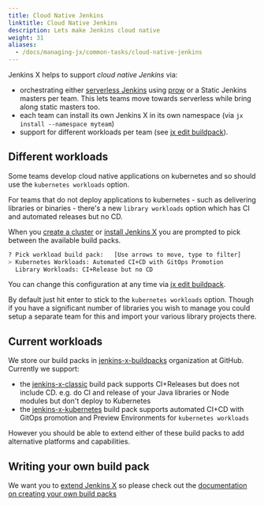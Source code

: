 ```yaml
---
title: Cloud Native Jenkins
linktitle: Cloud Native Jenkins
description: Lets make Jenkins cloud native
weight: 31
aliases:
  - /docs/managing-jx/common-tasks/cloud-native-jenkins
---
```


Jenkins X helps to support _cloud native Jenkins_ via:

* orchestrating either [serverless Jenkins](/news/serverless-jenkins/) using [prow](/architecture/prow) or a Static Jenkins masters per team. This lets teams move towards serverless while bring along static masters too.
* each team can install its own Jenkins X in its own namespace (via `jx install --namespace myteam`)
* support for different workloads per team (see [jx edit buildpack](/commands/jx_edit_buildpack/)).


## Different workloads

Some teams develop cloud native applications on kubernetes and so should use the `kubernetes workloads` option.

For teams that do not deploy applications to kubernetes - such as delivering libraries or binaries - there's a new `library workloads` option which has CI and automated releases but no CD.

When you [create a cluster](getting-started/create-cluster/) or [install Jenkins X](/docs/managing-jx/common-tasks/install-on-cluster/) you are prompted to pick between the available build packs.

```sh
? Pick workload build pack:   [Use arrows to move, type to filter]
> Kubernetes Workloads: Automated CI+CD with GitOps Promotion
  Library Workloads: CI+Release but no CD
```

You can change this configuration at any time via [jx edit buildpack](/commands/jx_edit_buildpack/).

By default just hit enter to stick to the `kubernetes workloads` option. Though if you have a significant number of libraries you wish to manage you could setup a separate team for this and import your various library projects there.


## Current workloads

We store our build packs in [jenkins-x-buildpacks](https://github.com/jenkins-x-buildpacks/) organization at GitHub. Currently we support:

* the [jenkins-x-classic](https://github.com/jenkins-x-buildpacks/jenkins-x-classic) build pack supports CI+Releases but does not include CD. e.g. do CI and release of your Java libraries or Node modules but don't deploy to Kubernetes
* the [jenkins-x-kubernetes](https://github.com/jenkins-x-buildpacks/jenkins-x-kubernetes) build pack supports automated CI+CD with GitOps promotion and Preview Environments for `kubernetes workloads`

However you should be able to extend either of these build packs to add alternative platforms and capabilities.

## Writing your own build pack

We want you to [extend Jenkins X](/extending/) so please check out the [documentation on creating your own build packs](/docs/managing-jx/common-tasks/build-packs/#creating-new-build-packs)
